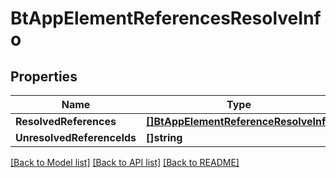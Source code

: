 # BtAppElementReferencesResolveInfo

## Properties

Name | Type | Description | Notes
------------ | ------------- | ------------- | -------------
**ResolvedReferences** | [**[]BtAppElementReferenceResolveInfo**](BTAppElementReferenceResolveInfo.md) |  | [optional] 
**UnresolvedReferenceIds** | **[]string** |  | [optional] 

[[Back to Model list]](../README.md#documentation-for-models) [[Back to API list]](../README.md#documentation-for-api-endpoints) [[Back to README]](../README.md)


